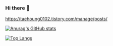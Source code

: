 ### Hi there 👋

<!--
**ajtwu1235/ajtwu1235** is a ✨ _special_ ✨ repository because its `README.md` (this file) appears on your GitHub profile.

Here are some ideas to get you started:

- 🔭 I’m currently working on ...
- 🌱 I’m currently learning ...
- 👯 I’m looking to collaborate on ...
- 🤔 I’m looking for help with ...
- 💬 Ask me about ...
- 📫 How to reach me: ...
- 😄 Pronouns: ...
- ⚡ Fun fact: ...
-->




https://taehoung0102.tistory.com/manage/posts/


[![Anurag's GitHub stats](https://github-readme-stats.vercel.app/api?username=ajtwu1235)](https://github.com/anuraghazra/github-readme-stats)


[![Top Langs](https://github-readme-stats.vercel.app/api/top-langs/?username=ajtwu1235&layout=donut)](https://github.com/anuraghazra/github-readme-stats)
